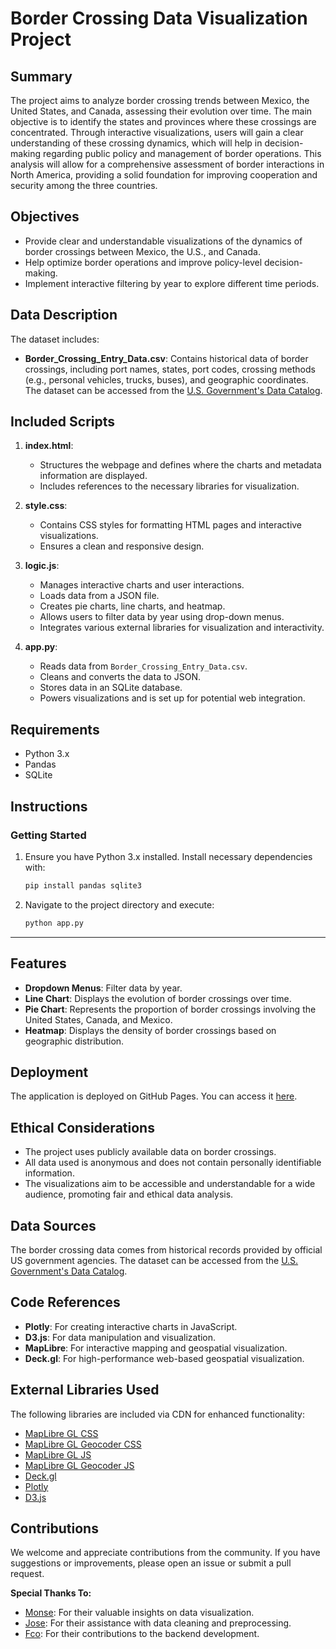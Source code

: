 # Border Crossing Data Visualization Project

## Summary
The project aims to analyze border crossing trends between Mexico, the United States, and Canada, assessing their evolution over time. The main objective is to identify the states and provinces where these crossings are concentrated. Through interactive visualizations, users will gain a clear understanding of these crossing dynamics, which will help in decision-making regarding public policy and management of border operations. This analysis will allow for a comprehensive assessment of border interactions in North America, providing a solid foundation for improving cooperation and security among the three countries.

## Objectives
- Provide clear and understandable visualizations of the dynamics of border crossings between Mexico, the U.S., and Canada.
- Help optimize border operations and improve policy-level decision-making.
- Implement interactive filtering by year to explore different time periods.

## Data Description
The dataset includes:
- **Border_Crossing_Entry_Data.csv**: Contains historical data of border crossings, including port names, states, port codes, crossing methods (e.g., personal vehicles, trucks, buses), and geographic coordinates. The dataset can be accessed from the [U.S. Government's Data Catalog](https://catalog.data.gov/dataset/border-crossing-entry-data-683ae).

## Included Scripts

1. **index.html**:
   - Structures the webpage and defines where the charts and metadata information are displayed.
   - Includes references to the necessary libraries for visualization.

2. **style.css**:
   - Contains CSS styles for formatting HTML pages and interactive visualizations.
   - Ensures a clean and responsive design.

3. **logic.js**:
   - Manages interactive charts and user interactions.
   - Loads data from a JSON file.
   - Creates pie charts, line charts, and heatmap.
   - Allows users to filter data by year using drop-down menus.
   - Integrates various external libraries for visualization and interactivity.

4. **app.py**:
   - Reads data from `Border_Crossing_Entry_Data.csv`.
   - Cleans and converts the data to JSON.
   - Stores data in an SQLite database.
   - Powers visualizations and is set up for potential web integration.

## Requirements
- Python 3.x
- Pandas
- SQLite

## Instructions

### Getting Started
1. Ensure you have Python 3.x installed. Install necessary dependencies with:
   ```sh
   pip install pandas sqlite3
   ```

2. Navigate to the project directory and execute:
   ```sh
   python app.py
   ```

---

## Features
- **Dropdown Menus**: Filter data by year.
- **Line Chart**: Displays the evolution of border crossings over time.
- **Pie Chart**: Represents the proportion of border crossings involving the United States, Canada, and Mexico.
- **Heatmap**: Displays the density of border crossings based on geographic distribution.

## Deployment
The application is deployed on GitHub Pages. You can access it [here](https://josemarome.github.io/Project_3/).

## Ethical Considerations
- The project uses publicly available data on border crossings.
- All data used is anonymous and does not contain personally identifiable information.
- The visualizations aim to be accessible and understandable for a wide audience, promoting fair and ethical data analysis.

## Data Sources
The border crossing data comes from historical records provided by official US government agencies. The dataset can be accessed from the [U.S. Government's Data Catalog](https://catalog.data.gov/dataset/border-crossing-entry-data-683ae).

## Code References
- **Plotly**: For creating interactive charts in JavaScript.
- **D3.js**: For data manipulation and visualization.
- **MapLibre**: For interactive mapping and geospatial visualization.
- **Deck.gl**: For high-performance web-based geospatial visualization.

## External Libraries Used
The following libraries are included via CDN for enhanced functionality:
- [MapLibre GL CSS](https://unpkg.com/maplibre-gl@1.15.2/dist/maplibre-gl.css)
- [MapLibre GL Geocoder CSS](https://unpkg.com/@maplibre/maplibre-gl-geocoder@1.1.0/dist/maplibre-gl-geocoder.css)
- [MapLibre GL JS](https://unpkg.com/maplibre-gl@1.15.2/dist/maplibre-gl.js)
- [MapLibre GL Geocoder JS](https://unpkg.com/@maplibre/maplibre-gl-geocoder@1.1.0/dist/maplibre-gl-geocoder.min.js)
- [Deck.gl](https://unpkg.com/deck.gl@8.6.0/dist.min.js)
- [Plotly](https://cdn.plot.ly/plotly-latest.min.js)
- [D3.js](https://d3js.org/d3.v7.min.js)

## Contributions

We welcome and appreciate contributions from the community. If you have suggestions or improvements, please open an issue or submit a pull request.

**Special Thanks To:**
- [Monse](https://github.com/Monse2604): For their valuable insights on data visualization.
- [Jose](https://github.com/Josemarome): For their assistance with data cleaning and preprocessing.
- [Fco](https://github.com/fjdpr): For their contributions to the backend development.